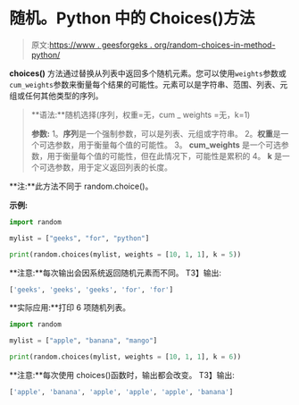 # 随机。Python 中的 Choices()方法

> 原文:[https://www . geesforgeks . org/random-choices-in-method-python/](https://www.geeksforgeeks.org/random-choices-method-in-python/)

**choices()** 方法通过替换从列表中返回多个随机元素。您可以使用`weights`参数或`cum_weights`参数来衡量每个结果的可能性。元素可以是字符串、范围、列表、元组或任何其他类型的序列。

> **语法:**随机选择(序列，权重=无，cum _ weights =无，k=1)
> 
> **参数:**
> 1。**序列**是一个强制参数，可以是列表、元组或字符串。
> 2。**权重**是一个可选参数，用于衡量每个值的可能性。
> 3。 **cum_weights** 是一个可选参数，用于衡量每个值的可能性，但在此情况下，可能性是累积的
> 4。 **k** 是一个可选参数，用于定义返回列表的长度。

**注:**此方法不同于 random.choice()。

**示例:**

```py
import random

mylist = ["geeks", "for", "python"]

print(random.choices(mylist, weights = [10, 1, 1], k = 5))
```

**注意:**每次输出会因系统返回随机元素而不同。
T3】输出:

```py
['geeks', 'geeks', 'geeks', 'for', 'for']

```

**实际应用:**打印 6 项随机列表。

```py
import random

mylist = ["apple", "banana", "mango"]

print(random.choices(mylist, weights = [10, 1, 1], k = 6))
```

**注意:**每次使用 choices()函数时，输出都会改变。
T3】输出:

```py
['apple', 'banana', 'apple', 'apple', 'apple', 'banana']

```